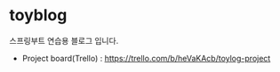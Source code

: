 # toyblog
스프링부트 연습용 블로그 입니다.

- Project board(Trello) : https://trello.com/b/heVaKAcb/toylog-project
